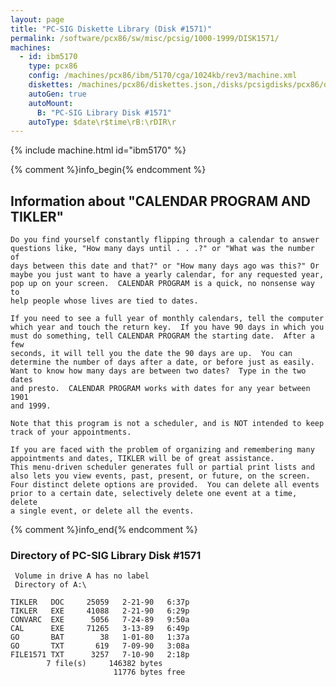 ```yaml
---
layout: page
title: "PC-SIG Diskette Library (Disk #1571)"
permalink: /software/pcx86/sw/misc/pcsig/1000-1999/DISK1571/
machines:
  - id: ibm5170
    type: pcx86
    config: /machines/pcx86/ibm/5170/cga/1024kb/rev3/machine.xml
    diskettes: /machines/pcx86/diskettes.json,/disks/pcsigdisks/pcx86/diskettes.json
    autoGen: true
    autoMount:
      B: "PC-SIG Library Disk #1571"
    autoType: $date\r$time\rB:\rDIR\r
---
```


{% include machine.html id="ibm5170" %}

{% comment %}info_begin{% endcomment %}

## Information about "CALENDAR PROGRAM AND TIKLER"

    Do you find yourself constantly flipping through a calendar to answer
    questions like, "How many days until . . .?" or "What was the number of
    days between this date and that?" or "How many days ago was this?" Or
    maybe you just want to have a yearly calendar, for any requested year,
    pop up on your screen.  CALENDAR PROGRAM is a quick, no nonsense way to
    help people whose lives are tied to dates.
    
    If you need to see a full year of monthly calendars, tell the computer
    which year and touch the return key.  If you have 90 days in which you
    must do something, tell CALENDAR PROGRAM the starting date.  After a few
    seconds, it will tell you the date the 90 days are up.  You can
    determine the number of days after a date, or before just as easily.
    Want to know how many days are between two dates?  Type in the two dates
    and presto.  CALENDAR PROGRAM works with dates for any year between 1901
    and 1999.
    
    Note that this program is not a scheduler, and is NOT intended to keep
    track of your appointments.
    
    If you are faced with the problem of organizing and remembering many
    appointments and dates, TIKLER will be of great assistance.
    This menu-driven scheduler generates full or partial print lists and
    also lets you view events, past, present, or future, on the screen.
    Four distinct delete options are provided.  You can delete all events
    prior to a certain date, selectively delete one event at a time, delete
    a single event, or delete all the events.
{% comment %}info_end{% endcomment %}


### Directory of PC-SIG Library Disk #1571

     Volume in drive A has no label
     Directory of A:\

    TIKLER   DOC     25059   2-21-90   6:37p
    TIKLER   EXE     41088   2-21-90   6:29p
    CONVARC  EXE      5056   7-24-89   9:50a
    CAL      EXE     71265   3-13-89   6:49p
    GO       BAT        38   1-01-80   1:37a
    GO       TXT       619   7-09-90   3:08a
    FILE1571 TXT      3257   7-10-90   2:18p
            7 file(s)     146382 bytes
                           11776 bytes free
